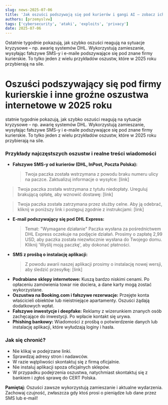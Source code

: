 ```yaml
---
slug: news-2025-07-06
title: 'Jak oszuści podszywają się pod kurierów i gangi AI – zobacz ich metody!'
authors: [przemyslvw]
tags: ['cybersecurity', 'ataki', 'exploits', 'privacy']
date: 2025-07-06
---
```


Ostatnie tygodnie pokazują, jak szybko oszuści reagują na sytuacje kryzysowe – np. awarię systemów DHL. Wykorzystują zamieszanie, wysyłając fałszywe SMS-y i e-maile podszywające się pod znane firmy kurierskie. To tylko jeden z wielu przykładów oszustw, które w 2025 roku przybierają na sile.

<!-- truncate -->

# Oszuści podszywający się pod firmy kurierskie i inne groźne oszustwa internetowe w 2025 roku

statnie tygodnie pokazują, jak szybko oszuści reagują na sytuacje kryzysowe – np. awarię systemów DHL. Wykorzystują zamieszanie, wysyłając fałszywe SMS-y i e-maile podszywające się pod znane firmy kurierskie. To tylko jeden z wielu przykładów oszustw, które w 2025 roku przybierają na sile.

### Przykłady najczęstszych oszustw i realne treści wiadomości

- **Fałszywe SMS-y od kurierów (DHL, InPost, Poczta Polska):**
  > Twoja paczka została wstrzymana z powodu braku numeru ulicy na paczce. Zaktualizuj informacje o wysyłce: [link]

> Twoja paczka została wstrzymana z tytułu niedopłaty. Ureguluj brakującą opłatę, aby wznowić dostawę: [link]

> Twoja paczka została zatrzymana przez służby celne. Aby ją odebrać, kliknij w poniższy link i postępuj zgodnie z instrukcjami: [link]

- **E-mail podszywający się pod DHL Express:**
  > Temat: "Wymagane działanie"
  > Paczka wysłana za pośrednictwem DHL Express oczekuje na podjęcie działań. Prosimy o zapłatę 2,99 USD, aby paczka została niezwłocznie wysłana do Twojego domu. Kliknij 'Wyślij moją paczkę', aby dokonać płatności.
- **SMS z prośbą o instalację aplikacji:**
  > Z powodu awarii naszej aplikacji prosimy o instalację nowej wersji, aby śledzić przesyłkę: [link]
- **Podrabiane sklepy internetowe:**
  Kuszą bardzo niskimi cenami. Po opłaceniu zamówienia towar nie dociera, a dane karty mogą zostać wykorzystane.
- **Oszustwa na Booking.com i fałszywe rezerwacje:**
  Przejęte konta właścicieli obiektów lub nieistniejące apartamenty. Oszuści żądają dodatkowych wpłat.
- **Fałszywe inwestycje i deepfake:**
  Reklamy z wizerunkiem znanych osób zachęcające do inwestycji. Po wpłacie kontakt się urywa.
- **Phishing bankowy:**
  Wiadomości z prośbą o potwierdzenie danych lub instalację aplikacji, które wyłudzają loginy i hasła.

### Jak się chronić?

- Nie klikaj w podejrzane linki.
- Sprawdzaj adresy stron i nadawców.
- W razie wątpliwości skontaktuj się z firmą oficjalnie.
- Nie instaluj aplikacji spoza oficjalnych sklepów.
- W przypadku podejrzenia oszustwa, natychmiast skontaktuj się z bankiem i zgłoś sprawę do CERT Polska.

**Pamiętaj:** Oszuści zawsze wykorzystują zamieszanie i aktualne wydarzenia. Zachowaj czujność, zwłaszcza gdy ktoś prosi o pieniądze lub dane przez SMS lub e-mail!
